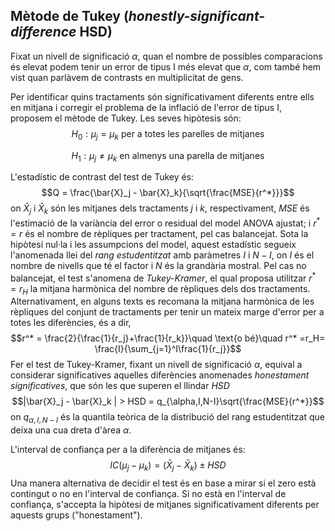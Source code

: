 ## Mètode de Tukey (*honestly-significant-difference* HSD)

Fixat un nivell de significació $\alpha$, quan el nombre de possibles comparacions és elevat podem tenir un error de tipus I més elevat que $\alpha$, com també hem vist quan parlàvem de contrasts en multiplicitat de gens.

Per identificar quins tractaments són significativament diferents entre ells en mitjana i corregir el problema de la inflació de l'error de tipus I, proposem el mètode de Tukey. Les seves hipòtesis són:
$$H_{0}: \mu_j = \mu_k \text{ per a totes les parelles de mitjanes}$$

$$H_{1}: \mu_j \neq \mu_k \text{ en almenys una parella de mitjanes}$$

L'estadístic de contrast del test de Tukey és:
$$Q = \frac{\bar{X}_j - \bar{X}_k}{\sqrt{\frac{MSE}{r^*}}}$$
on $\hat{X}_j$ i $\hat{X}_k$ són les mitjanes dels tractaments $j$ i $k$, respectivament, $MSE$ és l'estimació de la variància del error o residual del model ANOVA ajustat; i $r^*=r$ és el nombre de rèpliques per tractament, pel cas balancejat. Sota la hipòtesi nul·la i les assumpcions del model, aquest estadístic segueix l'anomenada llei del *rang estudentitzat* amb paràmetres $I$ i $N-I$, on  $I$ és el nombre de nivells que té el factor i $N$ és la grandària mostral. Pel cas no balancejat, el test s'anomena de *Tukey-Kramer*, el qual proposa utilitzar $r^*=r_H$ la mitjana harmònica del nombre de rèpliques dels dos tractaments. Alternativament, en alguns texts es recomana la mitjana harmònica de les rèpliques del conjunt de tractaments per tenir un mateix marge d'error per a totes les diferències, és a dir,
$$r^* = \frac{2}{\frac{1}{r_j}+\frac{1}{r_k}}\quad \text{o bé}\quad r^* =r_H= \frac{I}{\sum_{j=1}^I\frac{1}{r_j}}$$
Fer el test de Tukey-Kramer, fixant un nivell de significació $\alpha$, equival a considerar significatives aquelles diferències anomenades *honestament significatives*, que són les que superen el llindar $HSD$
$$|\bar{X}_j - \bar{X}_k | > HSD = q_{\alpha,I,N-I}\sqrt{\frac{MSE}{r^*}}$$
on $q_{\alpha,I,N-I}$ és la quantila teòrica de la distribució del rang estudentitzat que deixa una cua dreta d'àrea $\alpha$. 

L'interval de confiança per a la diferència de mitjanes és:
$$IC(\mu_j - \mu_k)= (\bar{X}_j - \bar{X}_k) \pm HSD$$
Una manera alternativa de decidir el test és en base a mirar si el zero està contingut o no en l'interval de confiança. Si no està en l'interval de confiança, s'accepta la hipòtesi de mitjanes significativament diferents per aquests grups ("honestament"). 